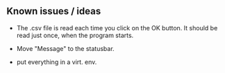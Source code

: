 Known issues / ideas
--------------------

* The .csv file is read each time you click on the OK button.
  It should be read just once, when the program starts.

* Move "Message" to the statusbar.

* put everything in a virt. env.
